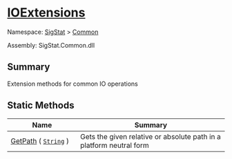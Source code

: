 # [IOExtensions](./IOExtensions.md)

Namespace: [SigStat]() > [Common](./README.md)

Assembly: SigStat.Common.dll

## Summary
Extension methods for common IO operations

## Static Methods

| Name<div><a href="#"><img width=200></a></div> | Summary<div><a href="#"><img width=475></a></div> | 
| --- | --- | 
| [GetPath](./Methods/IOExtensions--GetPath.md) ( [`String`](https://docs.microsoft.com/en-us/dotnet/api/System.String) ) | Gets the given relative or absolute path in a platform neutral form | 


